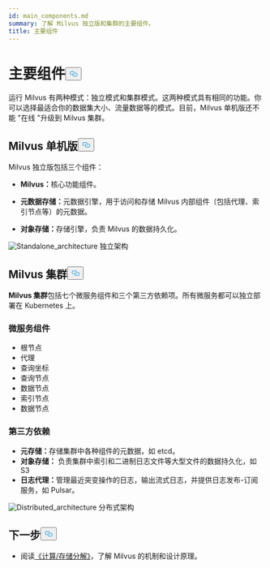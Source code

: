 ```yaml
---
id: main_components.md
summary: 了解 Milvus 独立版和集群的主要组件。
title: 主要组件
---
```

<h1 id="Main-Components" class="common-anchor-header">主要组件<button data-href="#Main-Components" class="anchor-icon" translate="no">
      <svg translate="no"
        aria-hidden="true"
        focusable="false"
        height="20"
        version="1.1"
        viewBox="0 0 16 16"
        width="16"
      >
        <path
          fill="#0092E4"
          fill-rule="evenodd"
          d="M4 9h1v1H4c-1.5 0-3-1.69-3-3.5S2.55 3 4 3h4c1.45 0 3 1.69 3 3.5 0 1.41-.91 2.72-2 3.25V8.59c.58-.45 1-1.27 1-2.09C10 5.22 8.98 4 8 4H4c-.98 0-2 1.22-2 2.5S3 9 4 9zm9-3h-1v1h1c1 0 2 1.22 2 2.5S13.98 12 13 12H9c-.98 0-2-1.22-2-2.5 0-.83.42-1.64 1-2.09V6.25c-1.09.53-2 1.84-2 3.25C6 11.31 7.55 13 9 13h4c1.45 0 3-1.69 3-3.5S14.5 6 13 6z"
        ></path>
      </svg>
    </button></h1><p>运行 Milvus 有两种模式：独立模式和集群模式。这两种模式具有相同的功能。你可以选择最适合你的数据集大小、流量数据等的模式。目前，Milvus 单机版还不能 "在线 "升级到 Milvus 集群。</p>
<h2 id="Milvus-standalone" class="common-anchor-header">Milvus 单机版<button data-href="#Milvus-standalone" class="anchor-icon" translate="no">
      <svg translate="no"
        aria-hidden="true"
        focusable="false"
        height="20"
        version="1.1"
        viewBox="0 0 16 16"
        width="16"
      >
        <path
          fill="#0092E4"
          fill-rule="evenodd"
          d="M4 9h1v1H4c-1.5 0-3-1.69-3-3.5S2.55 3 4 3h4c1.45 0 3 1.69 3 3.5 0 1.41-.91 2.72-2 3.25V8.59c.58-.45 1-1.27 1-2.09C10 5.22 8.98 4 8 4H4c-.98 0-2 1.22-2 2.5S3 9 4 9zm9-3h-1v1h1c1 0 2 1.22 2 2.5S13.98 12 13 12H9c-.98 0-2-1.22-2-2.5 0-.83.42-1.64 1-2.09V6.25c-1.09.53-2 1.84-2 3.25C6 11.31 7.55 13 9 13h4c1.45 0 3-1.69 3-3.5S14.5 6 13 6z"
        ></path>
      </svg>
    </button></h2><p>Milvus 独立版包括三个组件：</p>
<ul>
<li><p><strong>Milvus：</strong>核心功能组件。</p></li>
<li><p><strong>元数据存储：</strong>元数据引擎，用于访问和存储 Milvus 内部组件（包括代理、索引节点等）的元数据。</p></li>
<li><p><strong>对象存储：</strong>存储引擎，负责 Milvus 的数据持久化。</p></li>
</ul>
<p>
  
   <span class="img-wrapper"> <img translate="no" src="/docs/v2.4.x/assets/standalone_architecture.jpg" alt="Standalone_architecture" class="doc-image" id="standalone_architecture" />
   </span> <span class="img-wrapper"> <span>独立架构</span> </span></p>
<h2 id="Milvus-cluster" class="common-anchor-header">Milvus 集群<button data-href="#Milvus-cluster" class="anchor-icon" translate="no">
      <svg translate="no"
        aria-hidden="true"
        focusable="false"
        height="20"
        version="1.1"
        viewBox="0 0 16 16"
        width="16"
      >
        <path
          fill="#0092E4"
          fill-rule="evenodd"
          d="M4 9h1v1H4c-1.5 0-3-1.69-3-3.5S2.55 3 4 3h4c1.45 0 3 1.69 3 3.5 0 1.41-.91 2.72-2 3.25V8.59c.58-.45 1-1.27 1-2.09C10 5.22 8.98 4 8 4H4c-.98 0-2 1.22-2 2.5S3 9 4 9zm9-3h-1v1h1c1 0 2 1.22 2 2.5S13.98 12 13 12H9c-.98 0-2-1.22-2-2.5 0-.83.42-1.64 1-2.09V6.25c-1.09.53-2 1.84-2 3.25C6 11.31 7.55 13 9 13h4c1.45 0 3-1.69 3-3.5S14.5 6 13 6z"
        ></path>
      </svg>
    </button></h2><p><strong>Milvus 集群</strong>包括七个微服务组件和三个第三方依赖项。所有微服务都可以独立部署在 Kubernetes 上。</p>
<h3 id="Microservice-components" class="common-anchor-header">微服务组件</h3><ul>
<li>根节点</li>
<li>代理</li>
<li>查询坐标</li>
<li>查询节点</li>
<li>数据节点</li>
<li>索引节点</li>
<li>数据节点</li>
</ul>
<h3 id="Third-party-dependencies" class="common-anchor-header">第三方依赖</h3><ul>
<li><strong>元存储：</strong>存储集群中各种组件的元数据，如 etcd。</li>
<li><strong>对象存储：</strong> 负责集群中索引和二进制日志文件等大型文件的数据持久化，如 S3</li>
<li><strong>日志代理：</strong>管理最近突变操作的日志，输出流式日志，并提供日志发布-订阅服务，如 Pulsar。</li>
</ul>
<p>
  
   <span class="img-wrapper"> <img translate="no" src="/docs/v2.4.x/assets/distributed_architecture.jpg" alt="Distributed_architecture" class="doc-image" id="distributed_architecture" />
   </span> <span class="img-wrapper"> <span>分布式架构</span> </span></p>
<h2 id="Whats-next" class="common-anchor-header">下一步<button data-href="#Whats-next" class="anchor-icon" translate="no">
      <svg translate="no"
        aria-hidden="true"
        focusable="false"
        height="20"
        version="1.1"
        viewBox="0 0 16 16"
        width="16"
      >
        <path
          fill="#0092E4"
          fill-rule="evenodd"
          d="M4 9h1v1H4c-1.5 0-3-1.69-3-3.5S2.55 3 4 3h4c1.45 0 3 1.69 3 3.5 0 1.41-.91 2.72-2 3.25V8.59c.58-.45 1-1.27 1-2.09C10 5.22 8.98 4 8 4H4c-.98 0-2 1.22-2 2.5S3 9 4 9zm9-3h-1v1h1c1 0 2 1.22 2 2.5S13.98 12 13 12H9c-.98 0-2-1.22-2-2.5 0-.83.42-1.64 1-2.09V6.25c-1.09.53-2 1.84-2 3.25C6 11.31 7.55 13 9 13h4c1.45 0 3-1.69 3-3.5S14.5 6 13 6z"
        ></path>
      </svg>
    </button></h2><ul>
<li>阅读<a href="/docs/zh/v2.4.x/four_layers.md">《计算/存储分解》</a>，了解 Milvus 的机制和设计原理。</li>
</ul>
